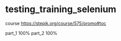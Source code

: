 # testing_training_selenium

course   https://stepik.org/course/575/promo#toc


part_1 100%
part_2 100%
